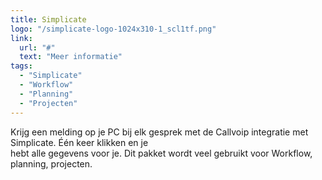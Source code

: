 ```yaml
---
title: Simplicate
logo: "/simplicate-logo-1024x310-1_scl1tf.png"
link:
  url: "#"
  text: "Meer informatie"
tags:
  - "Simplicate"
  - "Workflow"
  - "Planning"
  - "Projecten"
---
```

Krijg een melding op je PC bij elk gesprek met de Callvoip integratie met Simplicate. Één keer klikken en je<br>
hebt alle gegevens voor je. Dit pakket wordt veel gebruikt voor Workflow, planning, projecten.
